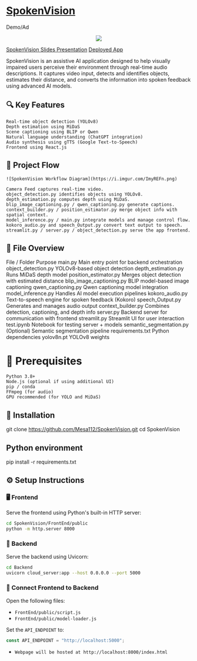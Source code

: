 # [SpokenVision](https://spokenvision.web.app/)

Demo/Ad

<p align="center">
  <a href="https://youtube.com/shorts/gWyHpFkxIAg?feature=share">
    <img src="https://i.imgur.com/fDb4ilz.png" style="max-height: 500px; width: auto;" />
  </a>
</p>

[SpokenVision Slides Presentation](https://docs.google.com/presentation/d/1-q8HFq-ZHlbFR2NloiWQXmuxu3pfY8jJQWInpOJ0tsQ/edit?usp=sharing)
[Deployed App](https://spokenvision.web.app/)

SpokenVision is an assistive AI application designed to help visually impaired users perceive their environment through real-time audio descriptions. It captures video input, detects and identifies objects, estimates their distance, and converts the information into spoken feedback using advanced AI models.
## 🔍 Key Features

    Real-time object detection (YOLOv8)
    Depth estimation using MiDaS
    Scene captioning using BLIP or Qwen
    Natural language understanding (ChatGPT integration)
    Audio synthesis using gTTS (Google Text-to-Speech)
    Frontend using React.js

## 📸 Project Flow
    ![SpokenVision Workflow Diagram](https://i.imgur.com/ImyREFn.png)

    Camera Feed captures real-time video.
    object_detection.py identifies objects using YOLOv8.
    depth_estimation.py computes depth using MiDaS.
    blip_image_captioning.py / qwen_captioning.py generate captions.
    context_builder.py / position_estimator.py merge object info with spatial context.
    model_inference.py / main.py integrate models and manage control flow.
    kokoro_audio.py and speech_Output.py convert text output to speech.
    streamlit.py / server.py / object_detection.py serve the app frontend.

## 📁 File Overview
File / Folder 	Purpose
main.py 	Main entry point for backend orchestration
object_detection.py 	YOLOv8-based object detection
depth_estimation.py 	Runs MiDaS depth model
position_estimator.py 	Merges object detection with estimated distance
blip_image_captioning.py 	BLIP model-based image captioning
qwen_captioning.py 	Qwen captioning model integration
model_inference.py 	Handles AI model execution pipelines
kokoro_audio.py 	Text-to-speech engine for spoken feedback (Kokoro)
speech_Output.py 	Generates and manages audio output
context_builder.py 	Combines detection, captioning, and depth info
server.py 	Backend server for communication with frontend
streamlit.py 	Streamlit UI for user interaction
test.ipynb 	Notebook for testing server + models
semantic_segmentation.py 	(Optional) Semantic segmentation pipeline
requirements.txt 	Python dependencies
yolov8n.pt 	YOLOv8 weights
# 🔧 Prerequisites

    Python 3.8+
    Node.js (optional if using additional UI)
    pip / conda
    FFmpeg (for audio)
    GPU recommended (for YOLO and MiDaS)

## 🧪 Installation

git clone https://github.com/Mesa112/SpokenVision.git
cd SpokenVision

## Python environment
pip install -r requirements.txt

## ⚙️ Setup Instructions

### 🖥️ Frontend

Serve the frontend using Python's built-in HTTP server:

```bash
cd SpokenVision/FrontEnd/public
python -m http.server 8000
```

### 🧠 Backend

Serve the backend using Uvicorn:

```bash
cd Backend
uvicorn cloud_server:app --host 0.0.0.0 --port 5000
```

### 🔁 Connect Frontend to Backend

Open the following files:

- `FrontEnd/public/script.js`
- `FrontEnd/public/model-loader.js`

Set the `API_ENDPOINT` to:

```js
const API_ENDPOINT = "http://localhost:5000";
```

- `Webpage will be hosted at http://localhost:8000/index.html`

